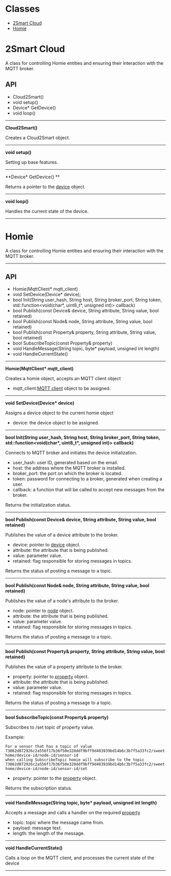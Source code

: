 # Classes

- [2Smart Cloud](#2smart-cloud)
- [Homie](#homie)

# 2Smart Cloud

A class for controlling Homie entities and ensuring their interaction with the MQTT broker.

## API

- Cloud2Smart()
- void setup()
- Device\* GetDevice()
- void loop()

***

**Cloud2Smart()**

Creates a Cloud2Smart object.

***

**void setup()**

Setting up base features.

***

**Device\* GetDevice() **

Returns a pointer to the [device](src/device/README.md) object.

***

**void loop()**

Handles the current state of the device.

***

# Homie

A class for controlling Homie entities and ensuring their interaction with the MQTT broker.

***
## API

- Homie(MqttClient* mqtt_client)
- void SetDevice(Device* device);
- bool Init(String user_hash, String host, String broker_port, String token, std::function<void(char*, uint8_t*, unsigned int)> callback)
- bool Publish(const Device& device, String attribute, String value, bool retained)
- bool Publish(const Node& node, String attribute, String value, bool retained)
- bool Publish(const Property& property, String attribute, String value, bool retained)
- bool SubscribeTopic(const Property& property)
- void HandleMessage(String topic, byte* payload, unsigned int length)
- void HandleCurrentState()

***

**Homie(MqttClient\* mqtt_client)**

Creates a homie object, accepts an MQTT client object

- mqtt_client:[MQTT client](mqtt_client/README.md) object to be assigned.

***

**void SetDevice(Device\* device)**

Assigns a device object to the current homie object

- device: the device object to be assigned.

***

**bool Init(String user_hash, String host, String broker_port, String token, std::function<void(char\*, uint8_t\*, unsigned int)> callback)**

Connects to MQTT broker and initiates the device initialization.

- user_hash: user ID, generated based on the email.
- host: the address where the MQTT broker is installed.
- broker_port: the port on which the broker is located.
- token: password for connecting to a broker, generated when creating a user.
- callback: a function that will be called to accept new messages from the broker. 

Returns the initialization status.

***

**bool Publish(const Device& device, String attribute, String value, bool retained)**

Publishes the value of a device attribute to the broker.

- device: pointer to [device](device/README.md) object.
- attribute: the attribute that is being published.
- value: parameter value.
- retained: flag responsible for storing messages in topics.

Returns the status of posting a message to a topic.

***

**bool Publish(const Node& node, String attribute, String value, bool retained)**

Publishes the value of a node's attribute to the broker.

- node: pointer to [node](node/README.md) object.
- attribute: the attribute that is being published.
- value: parameter value.
- retained: flag responsible for storing messages in topics.

Returns the status of posting a message to a topic.

***

**bool Publish(const Property& property, String attribute, String value, bool retained)**

Publishes the value of a property attribute to the broker.

- property: pointer to [property](property/README.md) object.
- attribute: the attribute that is being published.
- value: parameter value.
- retained: flag responsible for storing messages in topics.

Returns the status of posting a message to a topic.

***

**bool SubscribeTopic(const Property& property)**

Subscribes to /set topic of property value.

Example: 
```
For a sensor that has a topic of value 73062d872926c2a556f17b36f50e328ddf9bff9d403939bd14b6c3b7f5a33fc2/sweet-home/device-id/node-id/sensor-id
when calling SubscribeTopic homie will subscribe to the topic 73062d872926c2a556f17b36f50e328ddf9bff9d403939bd14b6c3b7f5a33fc2/sweet-home/device-id/node-id/sensor-id/set
```

- property: pointer to the [property](property/README.md) object.

Returns the subscription status.

***

**void HandleMessage(String topic, byte\* payload, unsigned int length)**

Accepts a message and calls a handler on the required [property](property/README.md)

- topic: topic where the message came from.
- payload: message text.
- length: the length of the message.

***

**void HandleCurrentState()**

Calls a loop on the MQTT client, and processes the current state of the device

***
